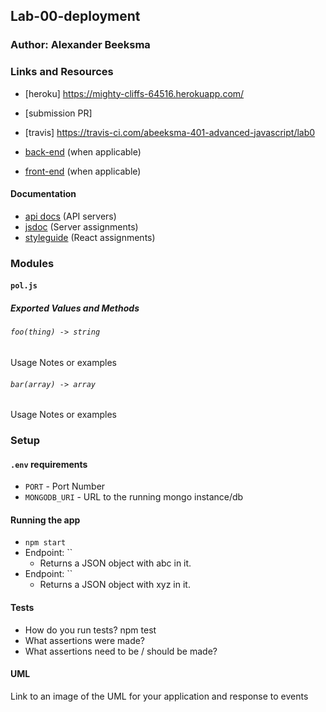 
## Lab-00-deployment

### Author: Alexander Beeksma

### Links and Resources
* [heroku] https://mighty-cliffs-64516.herokuapp.com/
* [submission PR]
* [travis] https://travis-ci.com/abeeksma-401-advanced-javascript/lab0

* [back-end](http://xyz.com) (when applicable)
* [front-end](http://xyz.com) (when applicable)

#### Documentation
* [api docs](http://xyz.com) (API servers)
* [jsdoc](http://xyz.com) (Server assignments)
* [styleguide](http://xyz.com) (React assignments)

### Modules
#### `pol.js`
##### Exported Values and Methods

###### `foo(thing) -> string`
Usage Notes or examples

###### `bar(array) -> array`
Usage Notes or examples

### Setup
#### `.env` requirements
* `PORT` - Port Number
* `MONGODB_URI` - URL to the running mongo instance/db

#### Running the app
* `npm start`
* Endpoint: ``
  * Returns a JSON object with abc in it.
* Endpoint: ``
  * Returns a JSON object with xyz in it.
  
#### Tests
* How do you run tests? npm test
* What assertions were made?
* What assertions need to be / should be made?

#### UML
Link to an image of the UML for your application and response to events
